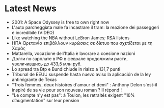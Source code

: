 # Latest News
-  2001: A Space Odyssey is free to own right now
-  L'auto parcheggiata male fa incastrare il tram: la reazione dei passeggeri è incredibile (VIDEO)
-  Like watching the NBA without LeBron James; RSA listens
-  ΗΠΑ-Βρετανία επιβάλλουν κυρώσεις σε δίκτυο που σχετίζεται με τη Χαμάς
-  Mattarella, vocazione dell'Italia è lavorare a coesione nazioni
-  Долги по зарплате в РФ в феврале продолжили расти, увеличившись до 433,5 млн руб.
-  Lo spread tra Btp e Bund chiude in rialzo a 131,7 punti
-  Tribunal de EEUU suspende hasta nuevo aviso la aplicación de la ley antimigrante de Texas
-  "Trois femmes, deux histoires d'amour et demi" : Anthony Delon s'est-il inspiré de sa vie pour son nouveau roman ? Il répond !
-  "Le compte n'y est pas": à Toulon, les retraités exigent "10% d’augmentation" sur leur pension
